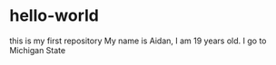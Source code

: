# hello-world
this is my first repository
My name is Aidan, I am 19 years old.
I go to Michigan State
